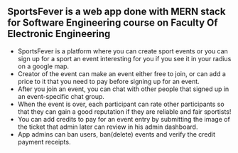 <h2>SportsFever is a web app done with MERN stack for Software Engineering course on Faculty Of Electronic Engineering</h2>
<ul>
<li>SportsFever is a platform where you can create sport events or you can sign up for a sport an event interesting for you if you see it in your radius on a google map. </li>
<li>Creator of the event can make an event either free to join, or can add a price to it that you need to pay before signing up for an event. </li>
<li>After you join an event, you can chat with other people that signed up in an event-specific chat group. </li>
<li>When the event is over, each participant can rate other participants so that they can gain a good reputation if they are reliable and fair sportists! </li>
<li>You can add credits to pay for an event entry by submitting the image of the ticket that admin later can review in his admin dashboard. </li>
<li>App admins can ban users, ban(delete) events and verify the credit payment receipts. </li>
</ul>
